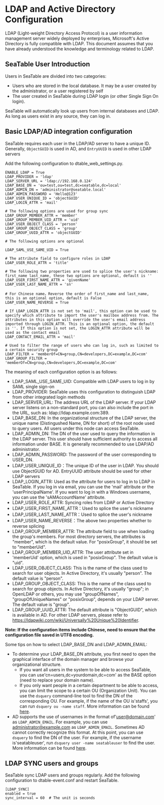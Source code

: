 # LDAP and Active Directory Configuration

LDAP (Light-weight Directory Access Protocol) is a user information management server widely deployed by enterprises, Microsoft's Active Directory is fully compatible with LDAP. This document assumes that you have already understood the knowledge and terminology related to LDAP.

## SeaTable User Introduction

Users in SeaTable are divided into two categories:

* Users who are stored in the local database. It may be a user created by the administrator, or a user registered by self
* The user created in SeaTable during LDAP login (or other Single Sign On login).

SeaTable will automatically look up users from internal databases and LDAP. As long as users exist in any source, they can log in.

## Basic LDAP/AD integration configuration

SeaTable requires each user in the LDAP/AD server to have a unique ID. Generally, `ObjectGUID` is used in AD, and `EntryUUID` is used in other LDAP servers

Add the following configuration to dtable_web_settings.py.

```
ENABLE_LDAP = True
LDAP_PROVIDER = 'ldap'
LDAP_SERVER_URL = 'ldap://192.168.0.124'
LDAP_BASE_DN = 'ou=test,ou=test,dc=seatable,dc=local'
LDAP_ADMIN_DN = 'administrator@seatable.local'
LDAP_ADMIN_PASSWORD = 'Hello@123'
LDAP_USER_UNIQUE_ID = 'objectGUID'
LDAP_LOGIN_ATTR = 'mail'

# The following options are used for group sync
LDAP_GROUP_MEMBER_ATTR = 'member'
LDAP_GROUP_MEMBER_UID_ATTR = 'uid'
LDAP_USER_OBJECT_CLASS = 'person'
LDAP_GROUP_OBJECT_CLASS = 'group'
LDAP_GROUP_UUID_ATTR = 'objectGUID'

# The following options are optional

LDAP_SAML_USE_SAME_UID = True

# The attribute field to configure roles in LDAP
LDAP_USER_ROLE_ATTR = 'title'

# The following two properties are used to splice the user's nickname: first_name last_name, these two options are optional, default is ''
LDAP_USER_FIRST_NAME_ATTR = 'givenName'
LDAP_USER_LAST_NAME_ATTR = 'sn'

# For Chinese name，Reverse the order of first_name and last_name, this is an optional option, default is False
LDAP_USER_NAME_REVERSE = True

# If LDAP_LOGIN_ATTR is not set to 'mail', this option can be used to specify which attribute to import the user's mailbox address from. The attributes in this option will override the user's email address imported through LOGIN_ATTR. This is an optional option, the default is ''. If this option is not set, the LOGIN_ATTR attribute will be used as the contact email
LDAP_CONTACT_EMAIL_ATTR = 'mail'

# Used to filter the range of users who can log in, such as limited to a certain security group
LDAP_FILTER = 'memberOf=CN=group,CN=developers,DC=example,DC=com'
LDAP_GROUP_FILTER = 'memberOf=CN=group,CN=developers,DC=example,DC=com'

```

The meaning of each configuration option is as follows:

* LDAP_SAML_USE_SAME_UID: Compatible with LDAP users to log in by SAML single sign-on
* LDAP_PROVIDER: SeaTable uses this configuration to distinguish LDAP from other integrated login methods
* LDAP_SERVER_URL: The address URL of the LDAP server. If your LDAP server listens on a non-standard port, you can also include the port in the URL, such as: ldap://ldap.example.com:389.
* LDAP_BASE_DN: In the organizational structure of the LDAP server, the unique name (Distingushed Name, DN for short) of the root node used to query users. All users under this node can access SeaTable.
* LDAP_ADMIN_DN: The DN of the user used to query the information in the LDAP server. This user should have sufficient authority to access all information under BASE. It is generally recommended to use LDAP/AD administrator.
* LDAP_ADMIN_PASSWORD: The password of the user corresponding to USER_DN.
* LDAP_USER_UNIQUE_ID：The unique ID of the user in LDAP. You should use ObjectGUID for AD. EntryUUID attribute should be used for other LDAP servers
* LDAP_LOGIN_ATTR: Used as the attribute for users to log in to LDAP in SeaTable. If you log in via email, you can use the 'mail' attribute or the 'userPrincipalName'. If you want to log in with a Windows username, you can use the 'sAMAccountName' attribute.
* LDAP_USER_ROLE_ATTR: Syncing roles from LDAP or Active Directory
* LDAP_USER_FIRST_NAME_ATTR：Used to splice the user's nickname
* LDAP_USER_LAST_NAME_ATTR：Used to splice the user's nickname
* LDAP_USER_NAME_REVERSE：The above two properties whether to reverse splicing
* LDAP_GROUP_MEMBER_ATTR: The attribute field to use when loading the group's members. For most directory servers, the attributes is "member", which is the default value. For "posixGroup", it should be set to "memberUid".
* LDAP_GROUP_MEMBER_UID_ATTR: The user attribute set in 'memberUid' option, which is used in "posixGroup". The default value is "uid".
* LDAP_USER_OBJECT_CLASS: This is the name of the class used to search for user objects. In Active Directory, it's usually "person". The default value is "person".
* LDAP_GROUP_OBJECT_CLASS: This is the name of the class used to search for group objects. In Active Directory, it's usually "group"; in OpenLDAP or others, you may use "groupOfNames", "groupOfUniqueNames" or "posixGroup", depends on your LDAP server. The default value is "group".
* LDAP_GROUP_UUID_ATTR: The default attribute is "ObjectGUID", which is available in AD. For other LDAP servers, please refer to https://ldapwiki.com/wiki/Universally%20Unique%20Identifier.

**Note: If the configuration items include Chinese, need to ensure that the configuration file saved in UTF8 encoding.**

Some tips on how to select LDAP_BASE_DN and LDAP_ADMIN_EMAIL:

* To determine your LDAP_BASE_DN attribute, you first need to open the graphical interface of the domain manager and browse your organizational structure.
  * If you want all users in the system to be able to access SeaTable, you can use'cn=users,dc=yourdomain,dc=com' as the BASE option (need to replace your domain name).
  * If you only want people in a certain department to be able to access, you can limit the scope to a certain OU (Organization Unit). You can use the `dsquery` command-line tool to find the DN of the corresponding OU. For example, if the name of the OU is'staffs', you can run `dsquery ou -name staff`. More information can be found [here](https://technet.microsoft.com/en-us/library/cc770509.aspx).
* AD supports the use of usernames in the format of'user@domain.com' as `LDAP_ADMIN_EMAIL`. For example, you can use administrator@example.com as `LDAP_ADMIN_EMAIL`. Sometimes AD cannot correctly recognize this format. At this point, you can use `dsquery` to find the DN of the user. For example, if the username is'seatableuser', run `dsquery user -name seatableuser` to find the user. More information can be found [here](https://technet.microsoft.com/en-us/library/cc725702.aspx).

## LDAP SYNC users and groups

SeaTable sync LDAP users and groups regularly. Add the following configuration to dtable-event.conf and restart SeaTable.

```
[LDAP_SYNC]
enabled = true
sync_interval = 60  # The unit is seconds

```


